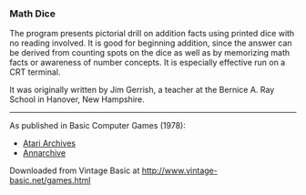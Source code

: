 ### Math Dice

The program presents pictorial drill on addition facts using printed dice with no reading involved. It is good for beginning addition, since the answer can be derived from counting spots on the dice as well as by memorizing math facts or awareness of number concepts. It is especially effective run on a CRT terminal.

It was originally written by Jim Gerrish, a teacher at the Bernice A. Ray School in Hanover, New Hampshire.

---

As published in Basic Computer Games (1978):
- [Atari Archives](https://www.atariarchives.org/basicgames/showpage.php?page=113)
- [Annarchive](https://annarchive.com/files/Basic_Computer_Games_Microcomputer_Edition.pdf#page=128)

Downloaded from Vintage Basic at
http://www.vintage-basic.net/games.html
